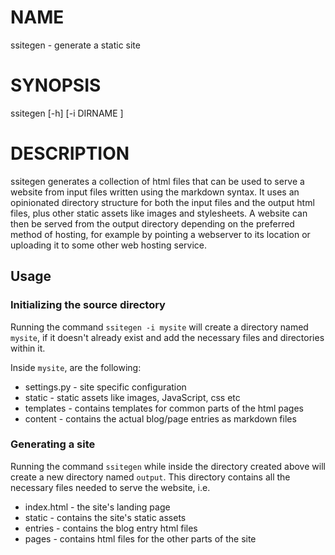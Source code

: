 # NAME
ssitegen - generate a static site

# SYNOPSIS
ssitegen [-h] [-i DIRNAME ]

# DESCRIPTION
ssitegen generates a collection of html files that can be used to serve a website from
input files written using the markdown syntax. It uses an opinionated directory structure
for both the input files and the output html files, plus other static assets like
images and stylesheets. A website can then be served from the output directory depending
on the preferred method of hosting, for example by pointing a webserver to its location or 
uploading it to some other web hosting service.

## Usage

### Initializing the source directory

Running the command `ssitegen -i mysite` will create a directory named `mysite`, if it
doesn't already exist and add the necessary files and directories within it.

Inside `mysite`, are the following:

- settings.py - site specific configuration
- static - static assets like images, JavaScript, css etc
- templates - contains templates for common parts of the html pages
- content - contains the actual blog/page entries as markdown files

### Generating a site

Running the command `ssitegen` while inside the directory created above will create a new
directory named `output`. This directory contains all the necessary files needed to 
serve the website, i.e.

- index.html - the site's landing page
- static - contains the site's static assets
- entries - contains the blog entry html files
- pages - contains html files for the other parts of the site
